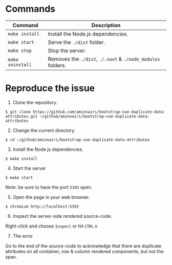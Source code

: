 # Commands

Command | Description
---|---
`make install` | Install the Node.js dependencies.
`make start` | Serve the `./dist` folder.
`make stop` | Stop the server.
`make uninstall` | Removes the `./dist`, `./.nuxt` & `./node_modules` folders.

# Reproduce the issue

1. Clone the repository.

```console
$ git clone https://github.com/aminnairi/bootstrap-vue-duplicate-data-attributes.git ~/github/aminnairi/bootstrap-vue-duplicate-data-attributes
```

2. Change the current directory.

```console
$ cd ~/github/aminnairi/bootstrap-vue-duplicate-data-attributes
```

3. Install the Node.js dependencies.

```console
$ make install
```

4. Start the server

```console
$ make start
```

Note: be sure to have the port `5393` open.

5. Open the page in your web browser.

```console
$ chromium http://localhost:5393
```

6. Inspect the server-side rendered source-code.

Right-click and choose `Inspect` or hit `CTRL` `U`

7. The error

Go to the end of the source-code to acknowledge that there are duplicate attributes on all container, row & column rendered components, but not the span.
